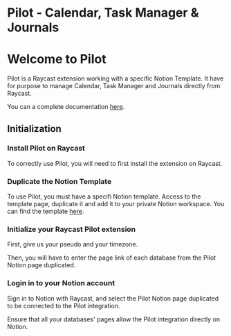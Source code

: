 # Pilot - Calendar, Task Manager & Journals 

# Welcome to Pilot 

Pilot is a Raycast extension working with a specific Notion Template. It have for purpose to manage Calendar, Task Manager and Journals directly from Raycast.

You can a complete documentation [here](http://pilot-docs.romubuntu.dev).


## Initialization

### Install Pilot on Raycast

To correctly use Pilot, you will need to first install the extension on Raycast. 

### Duplicate the Notion Template

To use Pilot, you must have a specifi Notion template.
Access to the template page, duplicate it and add it to your private Notion workspace.
You can find the template [here](http://pilot-template.romubuntu.dev).

### Initialize your Raycast Pilot extension

First, give us your pseudo and your timezone. 

Then, you will have to enter the page link of each database from the Pilot Notion page duplicated. 

### Login in to your Notion account 

Sign in to Notion with Raycast, and select the Pilot Notion page duplicated to be connected to the Pilot integration.

Ensure that all your databases' pages allow the Pilot integration directly on Notion.






